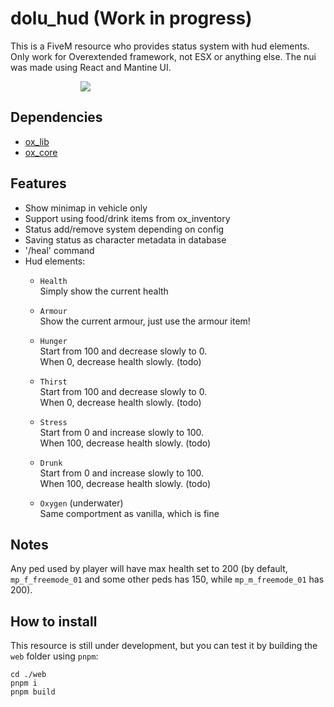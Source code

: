 # dolu_hud (Work in progress)

This is a FiveM resource who provides status system with hud elements.
Only work for Overextended framework, not ESX or anything else.
The nui was made using React and Mantine UI.
<div align='center' style='width:25vw'><img src='https://i.imgur.com/depQRs9.png'/></div>

## Dependencies
- [ox_lib](https://github.com/overextended/ox_lib/releases/latest)
- [ox_core](https://github.com/overextended/ox_core/releases)

## Features
- Show minimap in vehicle only
- Support using food/drink items from ox_inventory
- Status add/remove system depending on config
- Saving status as character metadata in database
- '/heal' command
- Hud elements:
	- `Health`<br>
		Simply show the current health

	- `Armour`<br>
		Show the current armour, just use the armour item!

	- `Hunger`<br>
		Start from 100 and decrease slowly to 0.<br>
		When 0, decrease health slowly. (todo)

	- `Thirst`<br>
		Start from 100 and decrease slowly to 0.<br>
		When 0, decrease health slowly. (todo)

	- `Stress`<br>
		Start from 0 and increase slowly to 100.<br>
		When 100, decrease health slowly. (todo)

	- `Drunk`<br>
		Start from 0 and increase slowly to 100.<br>
		When 100, decrease health slowly. (todo)

	- `Oxygen` (underwater)<br>
		Same comportment as vanilla, which is fine

## Notes
Any ped used by player will have max health set to 200 (by default, `mp_f_freemode_01` and some other peds has 150, while `mp_m_freemode_01` has 200).

## How to install
This resource is still under development, but you can test it by building the `web` folder using `pnpm`:
```
cd ./web
pnpm i
pnpm build
```